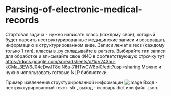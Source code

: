 # Parsing-of-electronic-medical-records

Стартовая задача - нужно написать класс (каждому свой), который будет парсить неструктурированные медицинские записи и возвращать информацию в структурированном виде. Записи лежат в recs (каждому только 1 тип), классы в .py складывайте в parsers. Выбирайте тип записи для обработке и вписывайте свое ФИО в соответствующую строчку тут https://docs.google.com/spreadsheets/d/1uv243hu-kCMa_3EW6J04eDwJT8qiN6u-7lHTwCW8pi0/edit?usp=sharing
Можно и нужно использовать готовые NLP библиотеки.

Пример извлечения структурированной информации
![image](https://user-images.githubusercontent.com/57001330/233052312-8d65ec30-a3b9-4e56-bdd9-86c4b9d20abf.png)
Вход - неструктурированный текст :str , выход -  словарь dict или файл .json.

